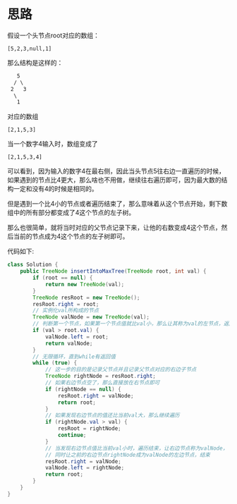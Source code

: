 # 思路

假设一个头节点root对应的数组：

`[5,2,3,null,1]`

那么结构是这样的：

```txt
   5
  / \
 2   3
  \
   1
```

对应的数组

`[2,1,5,3]`

当一个数字4输入时，数组变成了

`[2,1,5,3,4]`

可以看到，因为输入的数字4在最右侧，因此当头节点5往右边一直遍历的时候，
如果遇到的节点比4更大，那么啥也不用做，继续往右遍历即可，因为最大数的结构一定和没有4的时候是相同的。

但是遇到一个比4小的节点或者遍历结束了，那么意味着从这个节点开始，剩下数组中的所有部分都变成了4这个节点的左子树。

那么也很简单，就将当时对应的父节点记录下来，让他的右数变成4这个节点，然后当前的节点成为4这个节点的左子树即可。

代码如下:
```java
class Solution {
    public TreeNode insertIntoMaxTree(TreeNode root, int val) {
        if (root == null) {
            return new TreeNode(val);
        }
        TreeNode resRoot = new TreeNode();
        resRoot.right = root;
        // 实例化val所构成的节点
        TreeNode valNode = new TreeNode(val);
        // 判断第一个节点，如果第一个节点值就比val小，那么让其称为val的左节点，返回
        if (val > root.val) {
            valNode.left = root;
            return valNode;
        }
        // 无限循环，直到while有返回值
        while (true) {
            // 这一步的目的是记录父节点并且记录父节点对应的右边子节点
            TreeNode rightNode = resRoot.right;
            // 如果右边节点空了，那么直接放在右节点即可
            if (rightNode == null) {
                resRoot.right = valNode;
                return root;
            }
            // 如果发现右边节点的值还比当前val大，那么继续遍历
            if (rightNode.val > val) {
                resRoot = rightNode;
                continue;
            }
            // 当发现右边节点值比当前val小时，遍历结束，让右边节点称为valNode，
            // 同时让之前的右边节点rightNode成为valNode的左边节点，结束
            resRoot.right = valNode;
            valNode.left = rightNode;
            return root;
        }
    }
}

```